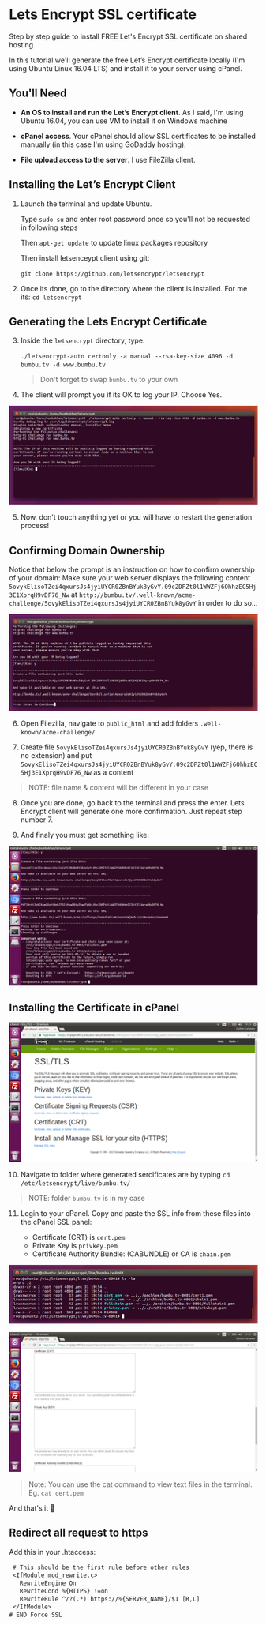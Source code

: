 # Lets Encrypt SSL certificate
Step by step guide to install FREE Let's Encrypt SSL certificate on shared hosting

In this tutorial we'll generate the free Let’s Encrypt certificate locally (I'm using Ubuntu Linux 16.04 LTS) and install it to your server using cPanel.

## You'll Need ##

- **An OS to install and run the Let’s Encrypt client**. As I said, I'm using Ubuntu 16.04, you can use VM to install it on Windows machine

- **cPanel access**. Your cPanel should allow SSL certificates to be installed manually (in this case I'm using GoDaddy hosting).

- **File upload access to the server**. I use FileZilla client.


## Installing the Let’s Encrypt Client ##

1. Launch the terminal and update Ubuntu.

    Type `sudo su` and enter root password once so you'll not be requested in following steps

    Then `apt-get update` to update linux packages repository
    
    Then install letsenceypt client using git:
    
    `git clone https://github.com/letsencrypt/letsencrypt`
    

2. Once its done, go to the directory where the client is installed.
   For me its: `cd letsencrypt`
   

## Generating the Lets Encrypt Certificate ##

3. Inside the `letsencrypt` directory, type:

   `./letsencrypt-auto certonly -a manual --rsa-key-size 4096 -d bumbu.tv -d www.bumbu.tv`
   
   > Don't forget to swap `bumbu.tv` to your own
   
4. The client will prompt you if its OK to log your IP. Choose Yes.

![alt text](https://github.com/BumbuKhan/lets-encrypt-certificate/raw/master/screenshots/1.png)

5. Now, don't touch anything yet or you will have to restart the generation process!

## Confirming Domain Ownership ##

Notice that below the prompt is an instruction on how to confirm ownership of your domain: Make sure your web server displays the following content `5ovykElisoTZei4qxursJs4jyiUYCR0ZBnBYuk8yGvY.09c2DPZt0l1WWZFj6OhhzEC5Hj3E1XprqH9vDF76_Nw` at `http://bumbu.tv/.well-known/acme-challenge/5ovykElisoTZei4qxursJs4jyiUYCR0ZBnBYuk8yGvY` in order to do so...

![alt text](https://github.com/BumbuKhan/lets-encrypt-certificate/raw/master/screenshots/2.png)

6. Open Filezilla, navigate to `public_html` and add folders `.well-known/acme-challenge/`

7. Create file `5ovykElisoTZei4qxursJs4jyiUYCR0ZBnBYuk8yGvY` (yep, there is no extension) and put `5ovykElisoTZei4qxursJs4jyiUYCR0ZBnBYuk8yGvY.09c2DPZt0l1WWZFj6OhhzEC5Hj3E1XprqH9vDF76_Nw` as a content

> NOTE: file name & content will be different in your case

8. Once you are done, go back to the terminal and press the enter. Lets Encrypt client will generate one more confirmation. Just repeat step number 7.

9. And finaly you must get something like:

![alt text](https://github.com/BumbuKhan/lets-encrypt-certificate/raw/master/screenshots/4.png)


## Installing the Certificate in cPanel ##

![alt text](https://github.com/BumbuKhan/lets-encrypt-certificate/raw/master/screenshots/3.png)

10. Navigate to folder where generated sercificates are by typing `cd /etc/letsencrypt/live/bumbu.tv/`

> NOTE: folder `bumbu.tv` is in my case

11. Login to your cPanel. Copy and paste the SSL info from these files into the cPanel SSL panel:

    - Certificate (CRT) is `cert.pem`
    - Private Key is `privkey.pem`
    - Certificate Authority Bundle: (CABUNDLE) or CA is `chain.pem`
  
![alt text](https://github.com/BumbuKhan/lets-encrypt-certificate/raw/master/screenshots/5.png)
  
![alt text](https://github.com/BumbuKhan/lets-encrypt-certificate/raw/master/screenshots/6.png)

> Note: You can use the cat command to view text files in the terminal. Eg. `cat cert.pem`

And that's it 🤘


## Redirect all request to https ##

Add this in your .htaccess:

 ```# BEGIN Force SSL
  # This should be the first rule before other rules
  <IfModule mod_rewrite.c>
    RewriteEngine On
    RewriteCond %{HTTPS} !=on
    RewriteRule ^/?(.*) https://%{SERVER_NAME}/$1 [R,L]
  </IfModule>
# END Force SSL
